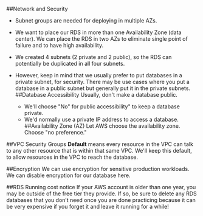 ##Network and Security
* Subnet groups are needed for deploying in multiple AZs.
* We want to place our RDS in more than one Availability Zone (data center). We can place the RDS in two AZs to eliminate single point of failure and to have high availability.
* We created 4 subnets (2 private and 2 public), so the RDS can potentially be duplicated in all four subnets.
* However, keep in mind that we usually prefer to put databases in a private subnet, for security. There may be use cases where you put a database in a public subnet but generally put it in the private subnets.
##Database Accessibility
Usually, don't make a database public.

    * We'll choose "No" for public accessibility" to keep a database private.
    * We'd normally use a private IP address to access a database.
##Availability Zone (AZ)
Let AWS choose the availability zone. Choose "no preference."

##VPC Security Groups
**Default** means every resource in the VPC can talk to any other resource that is within that same VPC. We'll keep this default, to allow resources in the VPC to reach the database.

##Encryption
We can use encryption for sensitive production workloads. We can disable encryption for our database here.

##RDS Running cost notice
If your AWS account is older than one year, you may be outside of the free tier they provide. If so, be sure to delete any RDS databases that you don’t need once you are done practicing because it can be very expensive if you forget it and leave it running for a while!

